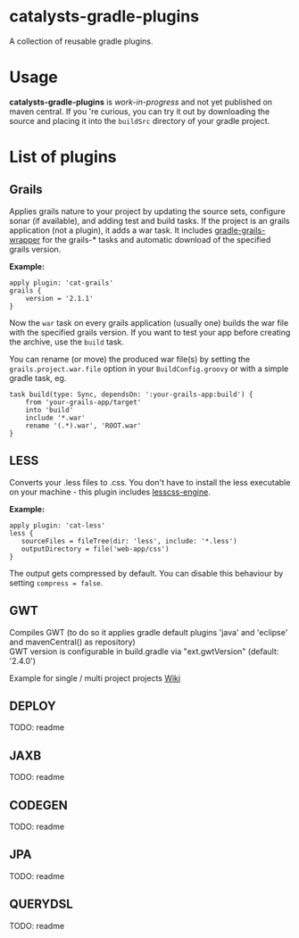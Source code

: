 catalysts-gradle-plugins
========================

A collection of reusable gradle plugins.


Usage
=====
**catalysts-gradle-plugins** is *work-in-progress* and not yet published on maven central.
If you 're curious, you can try it out by downloading the source and placing it into the ```buildSrc``` directory
of your gradle project.


List of plugins
===============

Grails
------

Applies grails nature to your project by updating the source sets, configure sonar (if available), and adding test and
build tasks. If the project is an grails application (not a plugin), it adds a war task. It includes
[gradle-grails-wrapper](https://github.com/ConnorWGarvey/gradle-grails-wrapper) for the grails-* tasks and automatic
download of the specified grails version.

**Example:**
```
apply plugin: 'cat-grails'
grails {
    version = '2.1.1'
}
```

Now the ```war``` task on every grails application (usually one) builds the war file with the specified grails version.
If you want to test your app before creating the archive, use the ```build``` task.

You can rename (or move) the produced war file(s) by setting the ```grails.project.war.file``` option in your
```BuildConfig.groovy``` or with a simple gradle task, eg.
```
task build(type: Sync, dependsOn: ':your-grails-app:build') {
    from 'your-grails-app/target'
	into 'build'
	include '*.war'
	rename '(.*).war', 'ROOT.war'
}
```


LESS
------

Converts your .less files to .css.
You don't have to install the less executable on your machine - this plugin
includes [lesscss-engine](https://github.com/asual/lesscss-engine).

**Example:**
```
apply plugin: 'cat-less'
less {
   sourceFiles = fileTree(dir: 'less', include: '*.less')
   outputDirectory = file('web-app/css')
}
```
The output gets compressed by default. You can disable this behaviour by setting ```compress = false```.

GWT
------
Compiles GWT (to do so it applies gradle default plugins 'java' and 'eclipse' and mavenCentral() as repository)  
GWT version is configurable in build.gradle via "ext.gwtVersion" (default: '2.4.0')

Example for single / multi project projects [Wiki](https://github.com/Catalysts/catalysts-gradle-plugins/wiki/cat-gwt)

DEPLOY
------
TODO: readme

JAXB
------
TODO: readme

CODEGEN
------
TODO: readme

JPA
------
TODO: readme

QUERYDSL
------
TODO: readme